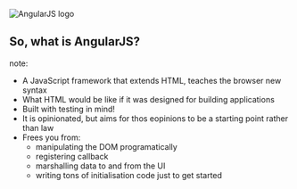 ![AngularJS logo](img/angular-logo.png)
##  So, what is AngularJS?

note:
- A JavaScript framework that extends HTML, teaches the browser new syntax
- What HTML would be like if it was designed for building applications
- Built with testing in mind!
- It is opinionated, but aims for thos eopinions to be a starting point rather
  than law
- Frees you from: 
    - manipulating the DOM programatically
    - registering callback
    - marshalling data to and from the UI
    - writing tons of initialisation code just to get started
